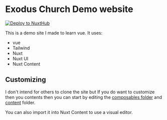 # Exodus Church Demo website

[![Deploy to NuxtHub](https://github.com/hayone1/exoduschurch-demosite/actions/workflows/nuxthub.yml/badge.svg)](https://github.com/hayone1/exoduschurch-demosite/actions/workflows/nuxthub.yml)

This is a demo site I made to learn vue.
It uses:
- vue
- Tailwind
- Nuxt
- Nuxt UI
- Nuxt Content

## Customizing
I don't intend for others to clone the site but If you do want to customize then
you contents then you can start by editing the [composables folder](/app/composables)
and [content](/content) folder.

You can also import it into Nuxt Content to use a visual editor.